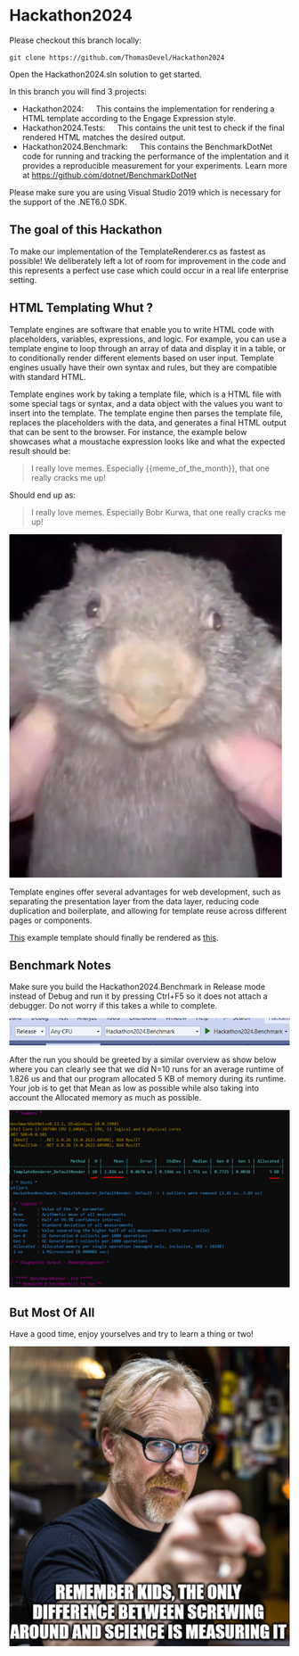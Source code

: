 # Hackathon2024

Please checkout this branch locally:

```
git clone https://github.com/ThomasDevel/Hackathon2024
```

Open the Hackathon2024.sln solution to get started.

In this branch you will find 3 projects:

- Hackathon2024: &ensp;&ensp; This contains the implementation for rendering a HTML template according to the Engage Expression style.
- Hackathon2024.Tests: &ensp;&ensp; This contains the unit test to check if the final rendered HTML matches the desired output.
- Hackathon2024.Benchmark: &ensp;&ensp; This contains the BenchmarkDotNet code for running and tracking the performance of the implentation and it provides a reproducible measurement for your experiments. Learn more at https://github.com/dotnet/BenchmarkDotNet

Please make sure you are using Visual Studio 2019 which is necessary for the support of the .NET6.0 SDK.

## The goal of this Hackathon

To make our implementation of the TemplateRenderer.cs as fastest as possible!
We deliberately left a lot of room for improvement in the code and this represents a
perfect use case which could occur in a real life enterprise setting.

## HTML Templating Whut ?

Template engines are software that enable you to write HTML code with placeholders, variables, expressions, and logic. For example, you can use a template engine to loop through an array of data and display it in a table, or to conditionally render different elements based on user input. Template engines usually have their own syntax and rules, but they are compatible with standard HTML.

Template engines work by taking a template file, which is a HTML file with some special tags or syntax, and a data object with the values you want to insert into the template. The template engine then parses the template file, replaces the placeholders with the data, and generates a final HTML output that can be sent to the browser. For instance, the example below showcases what a moustache expression looks like and what the expected result should be:

> I really love memes. Especially {{meme_of_the_month}}, that one really cracks me up!

Should end up as:

> I really love memes. Especially Bobr Kurwa, that one really cracks me up!

![Bober](./images/Bober.PNG)

Template engines offer several advantages for web development, such as separating the presentation layer from the data layer, reducing code duplication and boilerplate, and allowing for template reuse across different pages or components.

[This](./Hackathon2024/template.html) example template should finally be rendered as [this](./Hackathon2024/result_template.html).

## Benchmark Notes

Make sure you build the Hackathon2024.Benchmark in Release mode instead of Debug and
run it by pressing Ctrl+F5 so it does not attach a debugger. Do not worry if this takes a while to complete.

![Release](./images/Release.PNG)

After the run you should be greeted by a similar overview as show below where you can clearly see that we did
N=10 runs for an average runtime of 1.826 us and that our program allocated 5 KB of memory during its runtime.
Your job is to get that Mean as low as possible while also taking into account the Allocated memory as much as possible.

![Benchmark](./images/Benchmark.PNG)

## But Most Of All

Have a good time, enjoy yourselves and try to learn a thing or two!

![Adam](./images/Adam.PNG)
